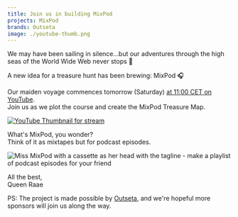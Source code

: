 ```yaml
---
title: Join us in building MixPod
projects: MixPod
brands: Outseta
image: ./youtube-thumb.png
---
```


We may have been sailing in silence...but our adventures through the high seas of the World Wide Web never stops 🌊

A new idea for a treasure hunt has been brewing: MixPod 🎧

Our maiden voyage commences tomorrow (Saturday) [at 11:00 CET on YouTube](https://www.youtube.com/live/ZWhzBS0PJQg).\
Join us as we plot the course and create the MixPod Treasure Map.

[![YouTube Thumbnail for stream](./youtube-thumb.png)](https://www.youtube.com/live/ZWhzBS0PJQg)

What's MixPod, you wonder?\
Think of it as mixtapes but for podcast episodes.

![Miss MixPod with a cassette as her head with the tagline - make a playlist of podcast episodes for your friend](./miss-mixpod.jpeg)

All the best,\
Queen Raae

PS: The project is made possible by [Outseta](https://outseta.com/?via=queen&utm_source=raae.codes&utm_medium=email&utm_campaign=2023-11-02-we-are-back), and we're hopeful more sponsors will join us along the way.
